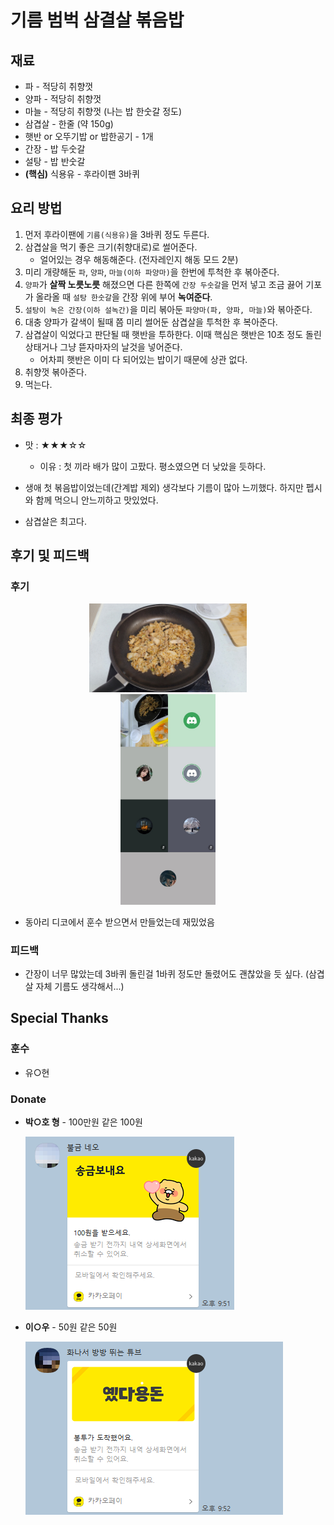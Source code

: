 # 기름 범벅 삼결살 볶음밥

## 재료

- 파 - 적당히 취향껏
- 양파 - 적당히 취향껏
- 마늘 - 적당히 취향껏 (나는 밥 한숫갈 정도)
- 삼겹살 - 한줄 (약 150g)
- 햇반 or 오뚜기밥 or 밥한공기 - 1개
- 간장 - 밥 두숫갈
- 설탕 - 밥 반숫갈
- **(핵심)** 식용유 - 후라이팬 3바퀴

## 요리 방법

1. 먼저 후라이팬에 `기름(식용유)`을 3바퀴 정도 두른다.
2. 삼겹살을 먹기 좋은 크기(취향대로)로 썰어준다. 
   - 얼어있는 경우 해동해준다. (전자레인지 해동 모드 2분)
3. 미리 개량해둔 `파`, `양파`, `마늘(이하 파양마)`을 한번에 투척한 후 볶아준다.
4. `양파`가 **살짝 노릇노릇** 해졌으면 다른 한쪽에 `간장 두숫갈`을 먼저 넣고 조금 끓어 기포가 올라올 때 `설탕 한숫갈`을  간장 위에 부어 **녹여준다**.
5. `설탕이 녹은 간장(이하 설녹간)`을 미리 볶아둔 `파양마(파, 양파, 마늘)`와 볶아준다.
6. 대충 양파가 갈색이 될때 쯤 미리 썰어둔 삼겹살을 투척한 후 복아준다.
7. 삼겹살이 익었다고 판단될 때 햇반을 투하한다. 이때 핵심은 햇반은 10초 정도 돌린 상태거나 그냥 뜯자마자의 날것을 넣어준다.
   - 어차피 햇반은 이미 다 되어있는 밥이기 때문에 상관 없다.
8. 취향껏 볶아준다.
9. 먹는다.

## 최종 평가

- 맛 : ★★★☆☆
  - 이유 : 첫 끼라 배가 많이 고팠다. 평소였으면 더 낮았을 듯하다.

- 생애 첫 볶음밥이었는데(간계밥 제외) 생각보다 기름이 많아 느끼했다. 하지만 펩시와 함께 먹으니 안느끼하고 맛있었다.
- 삼겹살은 최고다.

## 후기 및 피드백

### 후기

<center><img src="./최종_사진.jpg" alt="최종_사진" width="50%" height="50%" /></center>

<center><img src="./디코.jpg" alt="디코" width="30%" height="30%" /></center>

- 동아리 디코에서 훈수 받으면서 만들었는데 재밌었음

### 피드백

- 간장이 너무 많았는데 3바퀴 돌린걸 1바퀴 정도만 돌렸어도 괜찮았을 듯 싶다. (삼겹살 자체 기름도 생각해서...)

## Special Thanks 

### 훈수

- 유○현 

### Donate

- **박○호 형** - 100만원 같은 100원

  ![첫 도네](./donate1.png)

- **이○우** - 50원 같은 50원

  ![인생 두 번째 도네](./donate2.png)
